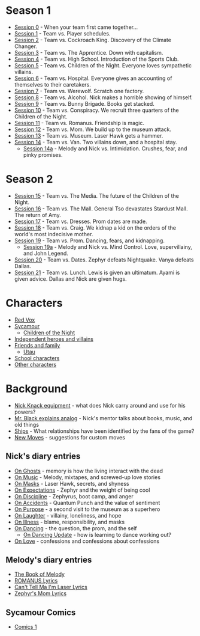 <!-- TITLE: Sycamour Division -->
<!-- SUBTITLE: A quick summary of Sycamour Division -->

# Season 1
* [Session 0](sycamour-division/session-0) - When your team first came together...
* [Session 1](sycamour-division/session-1) - Team vs. Player schedules.
* [Session 2](sycamour-division/session-2) - Team vs. Cockroach King. Discovery of the Climate Changer.
* [Session 3](sycamour-division/session-3) - Team vs. The Apprentice. Down with capitalism.
* [Session 4](sycamour-division/session-4) - Team vs. High School. Introduction of the Sports Club.
* [Session 5](sycamour-division/session-5) - Team vs. Children of the Night. Everyone loves sympathetic villains.
* [Session 6](sycamour-division/session-6) - Team vs. Hospital. Everyone gives an accounting of themselves to their caretakers.
* [Session 7](sycamour-division/session-7) - Team vs. Werewolf. Scratch one factory.
* [Session 8](sycamour-division/session-8) - Team vs. Alcohol. Nick makes a horrible showing of himself.
* [Session 9](sycamour-division/session-9) - Team vs. Bunny Brigade. Books get stacked.
* [Session 10](sycamour-division/session-10) - Team vs. Conspiracy. We recruit three quarters of the Children of the Night.
* [Session 11](sycamour-division/session-11) - Team vs. Romanus. Friendship is magic.
* [Session 12](sycamour-division/session-12) - Team vs. Mom. We build up to the museum attack.
* [Session 13](sycamour-division/session-13) - Team vs. Museum. Laser Hawk gets a hammer.
* [Session 14](sycamour-division/session-14) - Team vs. Van. Two villains down, and a hospital stay.
  * [Session 14a](sycamour-division/session-14a) - Melody and Nick vs. Intimidation. Crushes, fear, and pinky promises.
# Season 2
* [Session 15](sycamour-division/session-15) - Team vs. The Media. The future of the Children of the Night.
* [Session 16](sycamour-division/session-16) - Team vs. The Mall. General Tso devastates Stardust Mall. The return of Amy.
* [Session 17](sycamour-division/session-17) - Team vs. Dresses. Prom dates are made.
* [Session 18](sycamour-division/session-18) - Team vs. Craig. We kidnap a kid on the orders of the world's most indecisive mother.
* [Session 19](sycamour-division/session-19) - Team vs. Prom. Dancing, fears, and kidnapping.
  * [Session 19a](sycamour-division/session-19a) - Melody and Nick vs. Mind Control. Love, supervillainy, and John Legend.
* [Session 20](sycamour-division/session-20) - Team vs. Dates. Zephyr defeats Nightquake. Vanya defeats Dallas.
* [Session 21](sycamour-division/session-21) - Team vs. Lunch. Lewis is given an ultimatum. Ayami is given advice. Dallas and Nick are given hugs.
# Characters
* [Red Vox](sycamour-division/red-vox)
* [Sycamour](sycamour-division/sycamour)
  * [Children of the Night](sycamour-division/children-of-the-night)
* [Independent heroes and villains](sycamour-division/independent)
* [Friends and family](sycamour-division/friends-family)
  * [Utau](sycamour-division/utau)
* [School characters](sycamour-division/school-characters)
* [Other characters](sycamour-division/other-characters)
# Background
* [Nick Knack equipment](sycamour-division/nick-knack-equipment) - what does Nick carry around and use for his powers?
* [Mr. Black explains analog](sycamour-division/mr-black-explains-analog) - Nick's mentor talks about books, music, and old things
* [Ships](sycamour-division/ships) - What relationships have been identified by the fans of the game?
* [New Moves](sycamour-division/new-moves) - suggestions for custom moves

## Nick's diary entries
* [On Ghosts](sycamour-division/on-ghosts) - memory is how the living interact with the dead
* [On Music](sycamour-division/on-music) - Melody, mixtapes, and screwed-up love stories
* [On Masks](sycamour-division/on-masks) - Laser Hawk, secrets, and shyness
* [On Expectations](sycamour-division/on-expectations) - Zephyr and the weight of being cool
* [On Discipline](sycamour-division/on-discipline) - Zephyrus, boot camp, and anger
* [On Accidents](sycamour-division/on-accidents) - Quantum Punch and the value of sentiment
* [On Purpose](sycamour-division/on-purpose) - a second visit to the museum as a superhero
* [On Laughter](sycamour-division/on-laughter) - villainy, loneliness, and hope
* [On Illness](sycamour-division/on-illness) - blame, responsibility, and masks
* [On Dancing](sycamour-division/on-dancing) - the question, the prom, and the self
  * [On Dancing Update](sycamour-division/on-dancing-update) - how is learning to dance working out?
* [On Love](sycamour-division/on-love) - confessions and confessions about confessions

## Melody's diary entries
* [The Book of Melody](sycamour-division/book-of-melody)
* [ROMANUS Lyrics](sycamour-division/romanus-lyrics)
* [Can't Tell Ma I'm Laser Lyrics](sycamour-division/cant-tell-ma-im-laser-lyrics)
* [Zephyr's Mom Lyrics](sycamour-division/zephyrs-mom-lyrics)

## Sycamour Comics
* [Comics 1](sycamour-division/comics-1)